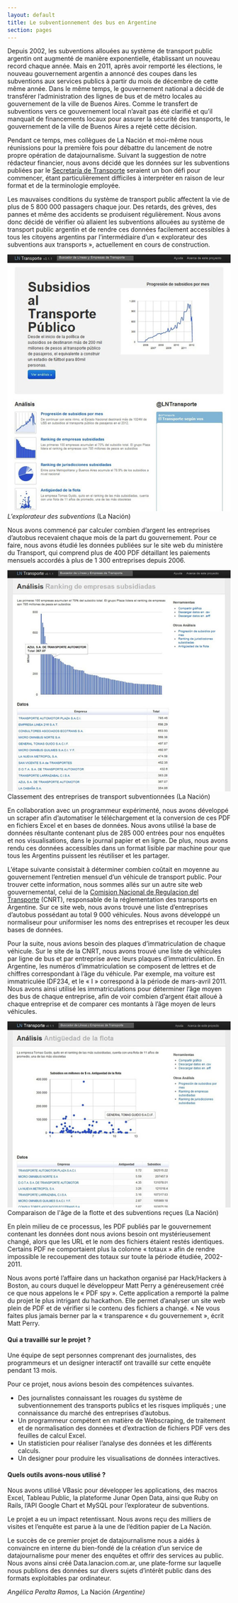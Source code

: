 ```yaml
---
layout: default
title: Le subventionnement des bus en Argentine
section: pages
---
```


Depuis 2002, les subventions allouées au système de transport public argentin ont augmenté de manière exponentielle, établissant un nouveau record chaque année. Mais en 2011, après avoir remporté les élections, le nouveau gouvernement argentin a annoncé des coupes dans les subventions aux services publics à partir du mois de décembre de cette même année. Dans le même temps, le gouvernement national a décidé de transférer l’administration des lignes de bus et de métro locales au gouvernement de la ville de Buenos Aires. Comme le transfert de subventions vers ce gouvernement local n’avait pas été clarifié et qu’il manquait de financements locaux pour assurer la sécurité des transports, le gouvernement de la ville de Buenos Aires a rejeté cette décision.

Pendant ce temps, mes collègues de La Nación et moi-même nous réunissions pour la première fois pour débattre du lancement de notre propre opération de datajournalisme. Suivant la suggestion de notre rédacteur financier, nous avons décidé que les données sur les subventions publiées par le [Secretaría de Transporte](http://www.transporte.gov.ar/) seraient un bon défi pour commencer, étant particulièrement difficiles à interpréter en raison de leur format et de la terminologie employée.

Les mauvaises conditions du système de transport public affectent la vie de plus de 5 800 000 passagers chaque jour. Des retards, des grèves, des pannes et même des accidents se produisent régulièrement. Nous avons donc décidé de vérifier où allaient les subventions allouées au système de transport public argentin et de rendre ces données facilement accessibles à tous les citoyens argentins par l’intermédiaire d’un « explorateur des subventions aux transports », actuellement en cours de construction.

<div id="FIG0322" class="imageblock">
<div class="content">
<img alt="Transport Subsidies Explorer" src="../figs/incoming/03-LL-01.jpg"></div>
<div class="title"><em>L’explorateur des subventions</em> (La Nación)</div>
</div>

Nous avons commencé par calculer combien d’argent les entreprises d’autobus recevaient chaque mois de la part du gouvernement. Pour ce faire, nous avons étudié les données publiées sur le site web du ministère du Transport, qui comprend plus de 400 PDF détaillant les paiements mensuels accordés à plus de 1 300 entreprises depuis 2006.

<div id="FIG0323" class="imageblock">
<div class="content">
<img alt="Classement des entreprises subventionnées" src="../figs/incoming/03-LL-02.jpg"></div>
<div class="title">Classement des entreprises de transport subventionnées (La Nación)</div>
</div>

En collaboration avec un programmeur expérimenté, nous avons développé un scraper afin d’automatiser le téléchargement et la conversion de ces PDF en fichiers Excel et en bases de données. Nous avons utilisé la base de données résultante contenant plus de 285 000 entrées pour nos enquêtes et nos visualisations, dans le journal papier et en ligne. De plus, nous avons rendu ces données accessibles dans un format lisible par machine pour que tous les Argentins puissent les réutiliser et les partager.

L’étape suivante consistait à déterminer combien coûtait en moyenne au gouvernement l’entretien mensuel d’un véhicule de transport public. Pour trouver cette information, nous sommes allés sur un autre site web gouvernemental, celui de la [Comision Nacional de Regulacion del Transporte](http://www.cnrt.gov.ar/index2.htm) (CNRT), responsable de la réglementation des transports en Argentine. Sur ce site web, nous avons trouvé une liste d’entreprises d’autobus possédant au total 9 000 véhicules. Nous avons développé un normaliseur pour uniformiser les noms des entreprises et recouper les deux bases de données.

Pour la suite, nous avions besoin des plaques d’immatriculation de chaque véhicule. Sur le site de la CNRT, nous avons trouvé une liste de véhicules par ligne de bus et par entreprise avec leurs plaques d’immatriculation. En Argentine, les numéros d’immatriculation se composent de lettres et de chiffres correspondant à l’âge du véhicule. Par exemple, ma voiture est immatriculée IDF234, et le « I » correspond à la période de mars-avril 2011. Nous avons ainsi utilisé les immatriculations pour déterminer l’âge moyen des bus de chaque entreprise, afin de voir combien d’argent était alloué à chaque entreprise et de comparer ces montants à l’âge moyen de leurs véhicules.

<div id="FIG0324" class="imageblock">
<div class="content">
<img alt="Comparaison de l'âge de la flotte et des subventions reçues" src="../figs/incoming/03-LL-03.jpg"></div>
<div class="title">Comparaison de l'âge de la flotte et des subventions reçues (La Nación)</div>
</div>

En plein milieu de ce processus, les PDF publiés par le gouvernement contenant les données dont nous avions besoin ont mystérieusement changé, alors que les URL et le nom des fichiers étaient restés identiques. Certains PDF ne comportaient plus la colonne « totaux » afin de rendre impossible le recoupement des totaux sur toute la période étudiée, 2002-2011.

Nous avons porté l’affaire dans un hackathon organisé par Hack/Hackers à Boston, au cours duquel le développeur Matt Perry a généreusement créé ce que nous appelons le « PDF spy ». Cette application a remporté la palme du projet le plus intrigant du hackathon. Elle permet d’analyser un site web plein de PDF et de vérifier si le contenu des fichiers a changé. « Ne vous faites plus jamais berner par la « transparence « du gouvernement », écrit Matt Perry.

#### Qui a travaillé sur le projet ?

Une équipe de sept personnes comprenant des journalistes, des programmeurs et un designer interactif ont travaillé sur cette enquête pendant 13 mois.

Pour ce projet, nous avions besoin des compétences suivantes.

* Des journalistes connaissant les rouages du système de subventionnement des transports publics et les risques impliqués ; une connaissance du marché des entreprises d’autobus.
* Un programmeur compétent en matière de Webscraping, de traitement et de normalisation des données et d’extraction de fichiers PDF vers des feuilles de calcul Excel.
* Un statisticien pour réaliser l’analyse des données et les différents calculs.
* Un designer pour produire les visualisations de données interactives.

#### Quels outils avons-nous utilisé ?

Nous avons utilisé VBasic pour développer les applications, des macros Excel, Tableau Public, la plateforme Junar Open Data, ainsi que Ruby on Rails, l’API Google Chart et MySQL pour l’explorateur de subventions.

Le projet a eu un impact retentissant. Nous avons reçu des milliers de visites et l’enquête est parue à la une de l’édition papier de La Nación.

Le succès de ce premier projet de datajournalisme nous a aidés à convaincre en interne du bien-fondé de la création d’un service de datajournalisme pour mener des enquêtes et offrir des services au public. Nous avons ainsi créé Data.lanacion.com.ar, une plate-forme sur laquelle nous publions des données sur divers sujets d’intérêt public dans des formats exploitables par ordinateur.

_Angélica Peralta Ramos,_ La Nación _(Argentine)_